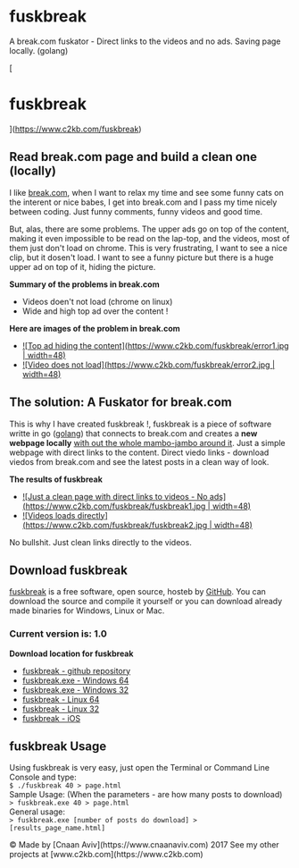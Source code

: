 # fuskbreak
A break.com fuskator - Direct links to the videos and no ads. Saving page locally. (golang)

[

# fuskbreak

](https://www.c2kb.com/fuskbreak)

## Read break.com page and build a clean one (locally)

I like [break.com](www.break.com), when I want to relax my time and see some funny cats on the interent or nice babes, I get into break.com and I pass my time nicely between coding. Just funny comments, funny videos and good time.

But, alas, there are some problems. The upper ads go on top of the content, making it even impossible to be read on the lap-top, and the videos, most of them just don't load on chrome. This is very frustrating, I want to see a nice clip, but it dosen't load. I want to see a funny picture but there is a huge upper ad on top of it, hiding the picture.  

**Summary of the problems in break.com**

*   Videos doen't not load (chrome on linux)
*   Wide and high top ad over the content !

**Here are images of the problem in break.com**

*   [![Top ad hiding the content](https://www.c2kb.com/fuskbreak/error1.jpg | width=48)](https://www.c2kb.com/fuskbreak/error1.jpg)
*   [![Video does not load](https://www.c2kb.com/fuskbreak/error2.jpg | width=48)](https://www.c2kb.com/fuskbreak/error2.jpg)

## The solution: A Fuskator for break.com

This is why I have created fuskbreak !, fuskbreak is a piece of software writte in go ([golang](https://www.golang.org)) that connects to break.com and creates a **new webpage locally** <u>with out the whole mambo-jambo around it</u>. Just a simple webpage with direct links to the content. Direct viedo links - download viedos from break.com and see the latest posts in a clean way of look.  

**The results of fuskbreak**

*   [![Just a clean page with direct links to videos - No ads](https://www.c2kb.com/fuskbreak/fuskbreak1.jpg | width=48)](https://www.c2kb.com/fuskbreak/fuskbreak1.jpg)
*   [![Videos loads directly](https://www.c2kb.com/fuskbreak/fuskbreak2.jpg | width=48)](https://www.c2kb.com/fuskbreak/fuskbreak2.jpg)

No bullshit. Just clean links directly to the videos.

## Download fuskbreak

[fuskbreak](https://www.c2kb.com/fuskbreak) is a free software, open source, hosteb by [GitHub](https://github.com/caviv/fuskbreak). You can download the source and compile it yourself or you can download already made binaries for Windows, Linux or Mac.  

### Current version is: 1.0

**Download location for fuskbreak**

*   [fuskbreak - github repository](https://github.com/caviv/fuskbreak)
*   [fuskbreak.exe - Windows 64](fuskbreak.exe)
*   [fuskbreak.exe - Windows 32](fuskbreak32.exe)
*   [fuskbreak - Linux 64](fuskbreak)
*   [fuskbreak - Linux 32](fuskbreak32)
*   [fuskbreak - iOS](fuskbreakmac)

## fuskbreak Usage

Using fuskbreak is very easy, just open the Terminal or Command Line Console and type:  
`$ ./fuskbreak 40 > page.html`  
Sample Usage: (When the parameters - are how many posts to download)  
`> fuskbreak.exe 40 > page.html`  
General usage:  
`> fuskbreak.exe [number of posts do download] > [results_page_name.html]`  

<footer>© Made by [Cnaan Aviv](https://www.cnaanaviv.com) 2017  
See my other projects at [www.c2kb.com](https://www.c2kb.com)</footer>
